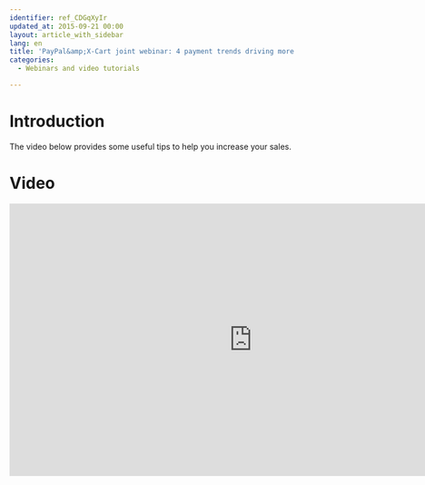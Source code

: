 ```yaml
---
identifier: ref_CDGqXyIr
updated_at: 2015-09-21 00:00
layout: article_with_sidebar
lang: en
title: 'PayPal&amp;X-Cart joint webinar: 4 payment trends driving more sales in 2014'
categories:
  - Webinars and video tutorials

---
```



# Introduction

The video below provides some useful tips to help you increase your sales.

# Video

<iframe class="youtube-player" type="text/html" style="width: 853px; height: 480px" src="https://www.youtube.com/embed/9F6vdcJDOow" frameborder="0"></iframe>